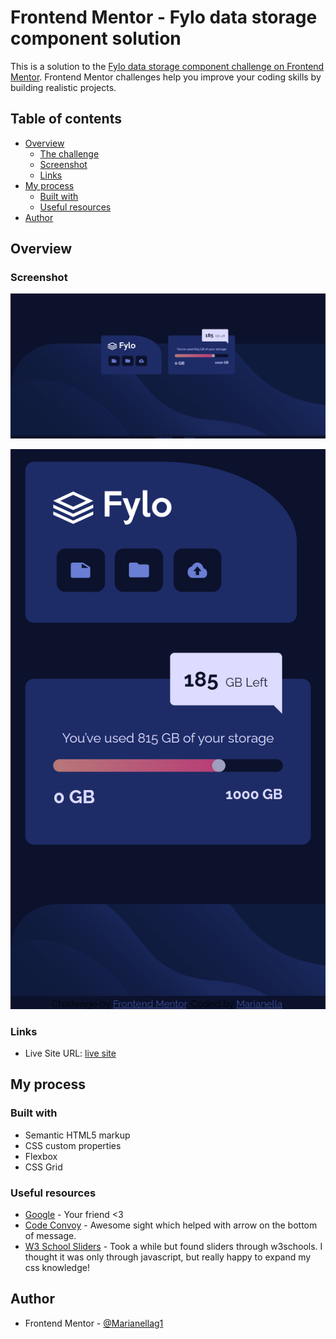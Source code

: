 # Frontend Mentor - Fylo data storage component solution

This is a solution to the [Fylo data storage component challenge on Frontend Mentor](https://www.frontendmentor.io/challenges/fylo-data-storage-component-1dZPRbV5n). Frontend Mentor challenges help you improve your coding skills by building realistic projects. 

## Table of contents

- [Overview](#overview)
  - [The challenge](#the-challenge)
  - [Screenshot](#screenshot)
  - [Links](#links)
- [My process](#my-process)
  - [Built with](#built-with)
  - [Useful resources](#useful-resources)
- [Author](#author)

## Overview


### Screenshot

![](./images/desktopimg.png)

![](./images/mobileimg.png)

### Links

- Live Site URL: [live site](https://marianellag1.github.io/Fylo-data-fishstick/)

## My process

### Built with

- Semantic HTML5 markup
- CSS custom properties
- Flexbox
- CSS Grid

### Useful resources

- [Google](https://www.google.com) - Your friend <3
- [Code Convoy](https://codeconvey.com/css-message-box-with-arrow/) - Awesome sight which helped with arrow on the bottom of message. 
- [W3 School Sliders](https://www.w3schools.com/howto/howto_js_rangeslider.asp) - Took a while but found sliders through w3schools. I thought it was only through javascript, but really happy to expand my css knowledge!


## Author

- Frontend Mentor - [@Marianellag1](https://www.frontendmentor.io/profile/Marianellag1)

